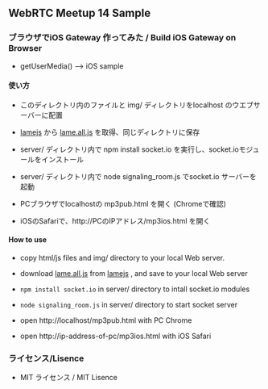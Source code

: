 
## WebRTC Meetup 14 Sample

### ブラウザでiOS Gateway 作ってみた / Build iOS Gateway on Browser

* getUserMedia() --> iOS sample 

#### 使い方
* このディレクトリ内のファイルと img/ ディレクトリをlocalhost のウエブサーバーに配置
* [lamejs](https://github.com/zhuker/lamejs) から [lame.all.js](https://github.com/zhuker/lamejs/blob/master/lame.all.js) を取得、同じディレクトリに保存

* server/ ディレクトリ内で npm install socket.io を実行し、socket.ioモジュールをインストール
* server/ ディレクトリ内で node signaling_room.js でsocket.io サーバーを起動

* PCブラウザでlocalhostの mp3pub.html を開く (Chromeで確認)
* iOSのSafariで、http://PCのIPアドレス/mp3ios.html を開く

#### How to use
* copy html/js files and img/ directory to your local Web server.
* download [lame.all.js](https://github.com/zhuker/lamejs/blob/master/lame.all.js) from [lamejs](https://github.com/zhuker/lamejs) , and save to your local Web server

* `npm install socket.io` in server/ directory to intall socket.io modules
* `node signaling_room.js` in server/ directory to start socket server

* open http://localhost/mp3pub.html with PC Chrome
* open http://ip-address-of-pc/mp3ios.html with iOS Safari

### ライセンス/Lisence

* MIT ライセンス / MIT Lisence
